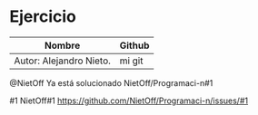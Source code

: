 # Ejercicio

Nombre | Github
-----  | -----       
Autor: Alejandro Nieto. | mi git
 @NietOff Ya está solucionado NietOff/Programaci-n#1
 
#1
NietOff#1
https://github.com/NietOff/Programaci-n/issues/#1
